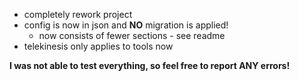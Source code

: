 - completely rework project
- config is now in json and **NO** migration is applied!
  - now consists of fewer sections - see readme
- telekinesis only applies to tools now

**I was not able to test everything, so feel free to report ANY errors!**
